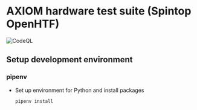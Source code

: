 # AXIOM hardware test suite (Spintop OpenHTF)

![CodeQL](https://github.com/BAndiT1983/axiom_hardware_testing/workflows/CodeQL/badge.svg)

## Setup development environment

### pipenv

  - Set up environment for Python and install packages
    ```console
    pipenv install
    ```

